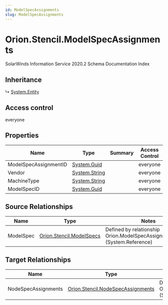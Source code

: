 ```yaml
---
id: ModelSpecAssignments
slug: ModelSpecAssignments
---
```


# Orion.Stencil.ModelSpecAssignments

SolarWinds Information Service 2020.2 Schema Documentation Index

## Inheritance

↳ [System.Entity](./../System/Entity)

## Access control

everyone

## Properties

| Name | Type | Summary | Access Control |
| ------ | ------ | ------ | ------ |
| ModelSpecAssignmentID | [System.Guid](https://docs.microsoft.com/en-us/dotnet/api/system.guid) |  | everyone |
| Vendor | [System.String](https://docs.microsoft.com/en-us/dotnet/api/system.string) |  | everyone |
| MachineType | [System.String](https://docs.microsoft.com/en-us/dotnet/api/system.string) |  | everyone |
| ModelSpecID | [System.Guid](https://docs.microsoft.com/en-us/dotnet/api/system.guid) |  | everyone |

## Source Relationships

| Name | Type | Notes |
| ------ | ------ | ------ |
| ModelSpec | [Orion.Stencil.ModelSpecs](./../Orion.Stencil/ModelSpecs) | Defined by relationship Orion.ModelSpecAssignmentsSpecs (System.Reference) |

## Target Relationships

| Name | Type | Notes |
| ------ | ------ | ------ |
| NodeSpecAssignments | [Orion.Stencil.NodeSpecAssignments](./../Orion.Stencil/NodeSpecAssignments) | Defined by relationship Orion.NodeSpecAssignmentsModelSpecAssignment (System.Reference) |

